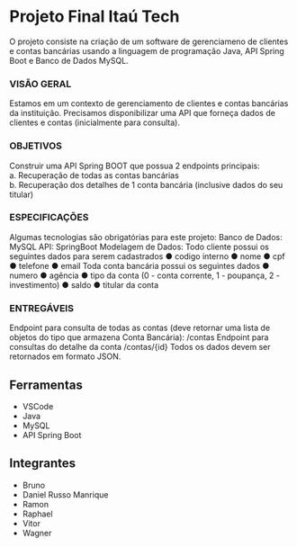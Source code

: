 # Projeto Final Itaú Tech
O projeto consiste na criação de um software de gerenciameno de clientes e contas bancárias usando a linguagem de programação Java, API Spring Boot e Banco de Dados MySQL.

### VISÃO GERAL
Estamos em um contexto de gerenciamento de clientes e contas bancárias da instituição.
Precisamos disponibilizar uma API que forneça dados de clientes e contas (inicialmente para
consulta).

### OBJETIVOS
Construir uma API Spring BOOT que possua 2 endpoints principais:
</br>a. Recuperação de todas as contas bancárias
</br>b. Recuperação dos detalhes de 1 conta bancária (inclusive dados do seu titular)

### ESPECIFICAÇÕES
Algumas tecnologias são obrigatórias para este projeto:
Banco de Dados: MySQL
API: SpringBoot
Modelagem de Dados:
Todo cliente possui os seguintes dados para serem cadastrados
● codigo interno
● nome
● cpf
● telefone
● email
Toda conta bancária possui os seguintes dados
● numero
● agência
● tipo da conta (0 - conta corrente, 1 - poupança, 2 - investimento)
● saldo
● titular da conta
### ENTREGÁVEIS
Endpoint para consulta de todas as contas (deve retornar uma lista de objetos do tipo
que armazena Conta Bancária):
/contas
Endpoint para consultas do detalhe da conta
/contas/{id}
Todos os dados devem ser retornados em formato JSON.

## Ferramentas
- VSCode
- Java
- MySQL
- API Spring Boot

## Integrantes
- Bruno
- Daniel Russo Manrique
- Ramon
- Raphael
- Vitor
- Wagner
